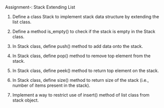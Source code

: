 Assignment-: Stack Extending List

1. Define a class Stack to implement stack data structure by extending the list class.

2. Define a method is_empty() to check if the stack is empty in the Stack class.

3. In Stack class, define push() method to add data onto the stack.

4. In Stack class, define pop() method to remove top element from the stack.

5. In Stack class, define peek() method to return top element on the stack.

6. In Stack class, define size() method to return size of the stack (i.e., number of items present in    the stack).

7. Implement a way to restrict use of insert() method of list class from stack object.